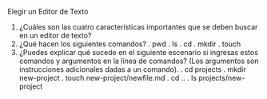 Elegir un Editor de Texto



1. ¿Cuáles son las cuatro características importantes que se deben buscar en un editor de texto?
2. ¿Qué hacen los siguientes comandos?
. pwd
. ls
. cd
. mkdir
. touch
3. ¿Puedes explicar qué sucede en el siguiente escenario si ingresas estos comandos y argumentos en la línea de comandos? (Los argumentos son instrucciones adicionales dadas a un comando).
. cd projects
. mkdir new-project
. touch new-project/newfile.md
. cd ..
. ls projects/new-project
